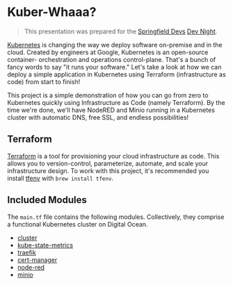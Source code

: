 # Kuber-Whaaa?

> This presentation was prepared for the [Springfield Devs] [Dev Night].

[Kubernetes] is changing the way we deploy software on-premise and in the cloud.
Created by engineers at Google, Kubernetes is an open-source container-
orchestration and operations control-plane. That's a bunch of fancy words to say
"it runs your software." Let's take a look at how we can deploy a simple
application in Kubernetes using Terraform (infrastructure as code) from start to
finish!

This project is a simple demonstration of how you can go from zero to Kubernetes
quickly using Infrastructure as Code (namely Terraform). By the time we're done,
we'll have NodeRED and Minio running in a Kubernetes cluster with automatic DNS,
free SSL, and endless possibilities!

## Terraform

[Terraform] is a tool for provisioning your cloud infrastructure as code. This
allows you to version-control, parameterize, automate, and scale your
infrastructure design. To work with this project, it's recommended you install
[tfenv] with `brew install tfenv`.

## Included Modules

The `main.tf` file contains the following modules. Collectively, they comprise a
functional Kubernetes cluster on Digital Ocean.

- [cluster](modules/cluster)
- [kube-state-metrics](modules/kube-state-metrics)
- [traefik](modules/traefik)
- [cert-manager](modules/cert-manager)
- [node-red](modules/node-red)
- [minio](modules/minio)

[Springfield Devs]: https://www.meetup.com/sgfdevs
[Dev Night]: https://www.meetup.com/sgfdevs/events/271320688/
[Kubernetes]: https://kubernetes.io/
[Terraform]: https://terraform.io/
[tfenv]: https://github.com/tfutils/tfenv